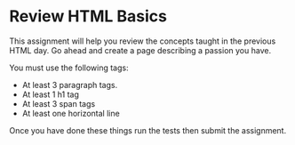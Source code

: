 # Review HTML Basics
This assignment will help you review the concepts taught in the previous HTML day. Go ahead and create a page describing a passion you have.

You must use the following tags:
- At least 3 paragraph tags.
- At least 1 h1 tag
- At least 3 span tags
- At least one horizontal line

Once you have done these things run the tests then submit the assignment.
